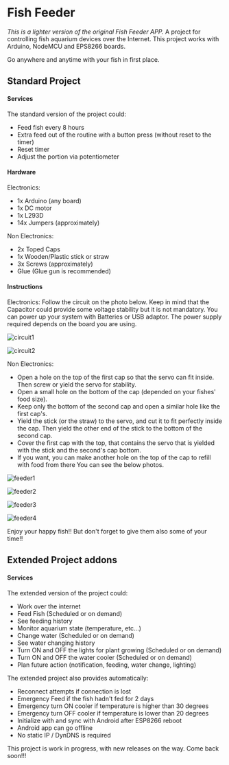 
# Fish Feeder

*This is a lighter version of the original Fish Feeder APP.*
A project for controlling fish aquarium devices over the Internet.
This project works with Arduino, NodeMCU and EPS8266 boards.

Go anywhere and anytime with your fish in first place.

## Standard Project

#### Services

The standard version of the project could:
- Feed fish every 8 hours
- Extra feed out of the routine with a button press (without reset to the timer)
- Reset timer
- Adjust the portion via potentiometer
 
#### Hardware

Electronics:
- 1x Arduino (any board)
- 1x DC motor
- 1x L293D
- 14x Jumpers (approximately) 

Non Electronics:
- 2x Toped Caps
- 1x Wooden/Plastic stick or straw
- 3x Screws (approximately)
- Glue (Glue gun is recommended)

#### Instructions
Electronics:
Follow the circuit on the photo below. Keep in mind that the Capacitor could provide some voltage stability but it is not mandatory. You can power up your system with Batteries or USB adaptor. The power supply required depends on the board you are using. 

![circuit1](https://github.com/bronzeRaf/HomeAutomations/blob/main/FeederLightProject/FishFeederLight/assets/circuit.png)

![circuit2](https://github.com/bronzeRaf/HomeAutomations/blob/main/FeederLightProject/FishFeederLight/assets/5.jpg)

 Non Electronics:
- Open a hole on the top of the first cap so that the servo can fit inside. Then screw or yield the servo for stability.
- Open a small hole on the bottom of the cap (depended on your fishes' food size).
- Keep only the bottom of the second cap and open a similar hole like the first cap's.
- Yield the stick (or the straw) to the servo, and cut it to fit perfectly inside the cap. Then yield the other end of the stick to the bottom of the second cap.
- Cover the first cap with the top, that contains the servo that is yielded with the stick and the second's cap bottom.
- If you want, you can make another hole on the top of the cap to refill with food from there 
You can see the below photos. 

![feeder1](https://github.com/bronzeRaf/HomeAutomations/blob/main/FeederProject/FishFeeder/assets/1.jpg)

![feeder2](https://github.com/bronzeRaf/HomeAutomations/blob/main/FeederProject/FishFeeder/assets/2.jpg)

![feeder3](https://github.com/bronzeRaf/HomeAutomations/blob/main/FeederProject/FishFeeder/assets/3.jpg)

![feeder4](https://github.com/bronzeRaf/HomeAutomations/blob/main/FeederProject/FishFeeder/assets/4.jpg)

Enjoy your happy fish!! But don't forget to give them also some of your time!!

## Extended Project addons

#### Services

The extended version of the project could:
- Work over the internet
- Feed Fish (Scheduled or on demand)
- See feeding history
- Monitor aquarium state (temperature, etc...)
- Change water (Scheduled or on demand)
- See water changing history
- Turn ON and OFF the lights for plant growing (Scheduled or on demand)
- Turn ON and OFF the water cooler (Scheduled or on demand)
- Plan future action (notification, feeding, water change, lighting)

The extended project also provides automatically:
- Reconnect attempts if connection is lost
- Emergency Feed if the fish hadn't fed for 2 days
- Emergency turn ON cooler if temperature is higher than 30 degrees
- Emergency turn OFF cooler if temperature is lower than 20 degrees
- Initialize with and sync with Android after ESP8266 reboot
- Android app can go offline
- No static IP / DynDNS is required

This project is work in progress, with new releases on the way.
Come back soon!!!